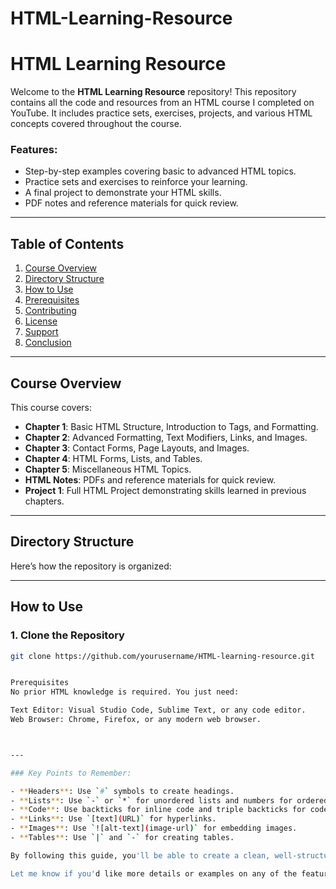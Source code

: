 # HTML-Learning-Resource
# HTML Learning Resource

Welcome to the **HTML Learning Resource** repository! This repository contains all the code and resources from an HTML course I completed on YouTube. It includes practice sets, exercises, projects, and various HTML concepts covered throughout the course.

### Features:
- Step-by-step examples covering basic to advanced HTML topics.
- Practice sets and exercises to reinforce your learning.
- A final project to demonstrate your HTML skills.
- PDF notes and reference materials for quick review.

---

## Table of Contents

1. [Course Overview](#course-overview)
2. [Directory Structure](#directory-structure)
3. [How to Use](#how-to-use)
4. [Prerequisites](#prerequisites)
5. [Contributing](#contributing)
6. [License](#license)
7. [Support](#support)
8. [Conclusion](#conclusion)

---

## Course Overview

This course covers:

- **Chapter 1**: Basic HTML Structure, Introduction to Tags, and Formatting.
- **Chapter 2**: Advanced Formatting, Text Modifiers, Links, and Images.
- **Chapter 3**: Contact Forms, Page Layouts, and Images.
- **Chapter 4**: HTML Forms, Lists, and Tables.
- **Chapter 5**: Miscellaneous HTML Topics.
- **HTML Notes**: PDFs and reference materials for quick review.
- **Project 1**: Full HTML Project demonstrating skills learned in previous chapters.

---

## Directory Structure

Here’s how the repository is organized:



---

## How to Use

### 1. Clone the Repository

```bash
git clone https://github.com/yourusername/HTML-learning-resource.git


Prerequisites
No prior HTML knowledge is required. You just need:

Text Editor: Visual Studio Code, Sublime Text, or any code editor.
Web Browser: Chrome, Firefox, or any modern web browser.



---

### Key Points to Remember:

- **Headers**: Use `#` symbols to create headings.
- **Lists**: Use `-` or `*` for unordered lists and numbers for ordered lists.
- **Code**: Use backticks for inline code and triple backticks for code blocks.
- **Links**: Use `[text](URL)` for hyperlinks.
- **Images**: Use `![alt-text](image-url)` for embedding images.
- **Tables**: Use `|` and `-` for creating tables.

By following this guide, you'll be able to create a clean, well-structured, and readable `README.md` file for your GitHub repository!

Let me know if you'd like more details or examples on any of the features!
